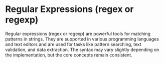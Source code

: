# Regular Expressions (regex or regexp)
Regular expressions (regex or regexp) are powerful tools for matching patterns in strings.
They are supported in various programming languages and text editors and are used for tasks like pattern searching, text validation, and data extraction.
The syntax may vary slightly depending on the implementation, but the core concepts remain consistent.
